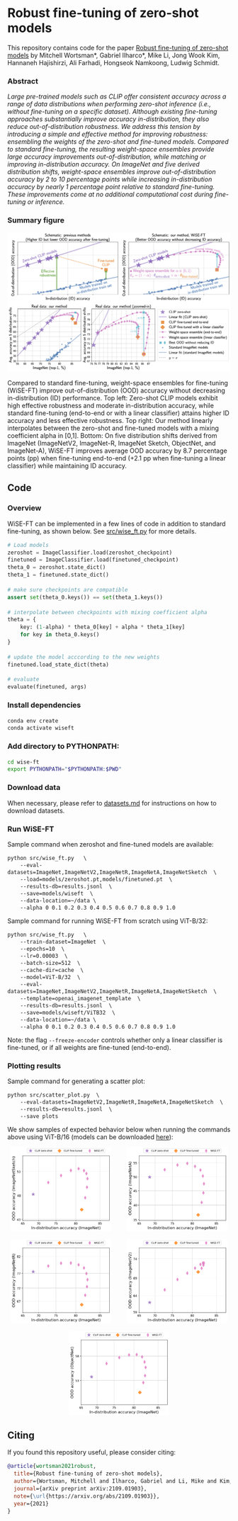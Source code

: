 # Robust fine-tuning of zero-shot models

This repository contains code for the paper [Robust fine-tuning of zero-shot models](https://arxiv.org/abs/2109.01903) by Mitchell Wortsman*, Gabriel Ilharco*, Mike Li, Jong Wook Kim, Hannaneh Hajishirzi, Ali Farhadi, Hongseok Namkoong, Ludwig Schmidt.

### Abstract
*Large pre-trained models such as CLIP offer consistent accuracy across a range of data distributions when performing zero-shot inference (i.e., without fine-tuning on a specific dataset).  Although existing fine-tuning approaches substantially improve accuracy in-distribution, they also reduce out-of-distribution robustness.  We address this tension by introducing a simple and effective method for improving robustness:  ensembling the weights of the zero-shot and fine-tuned models. Compared to standard fine-tuning, the resulting weight-space ensembles provide large accuracy improvements out-of-distribution, while matching or improving in-distribution accuracy.  On ImageNet and five derived distribution shifts, weight-space ensembles improve out-of-distribution accuracy by 2 to 10 percentage points while increasing in-distribution accuracy by nearly 1 percentage point relative to standard fine-tuning.  These improvements come at no additional computational cost during fine-tuning or inference.*

### Summary figure

<p align="center">
<img src="images/figure1.png" alt="figure1"/>
</p>

Compared to standard fine-tuning, weight-space ensembles for fine-tuning (WiSE-FT) improve out-of-distribution (OOD) accuracy without decreasing in-distribution (ID) performance.
Top left: Zero-shot CLIP models exhibit high effective robustness and moderate in-distribution accuracy, while standard fine-tuning (end-to-end or with a linear classifier) attains higher ID accuracy and less effective robustness.
Top right: Our method linearly interpolates between the zero-shot and fine-tuned models with a mixing coefficient alpha in [0,1].
Bottom: On five distribution shifts derived from ImageNet (ImageNetV2, ImageNet-R, ImageNet Sketch, ObjectNet, and ImageNet-A), WiSE-FT improves average OOD accuracy by 8.7 percentage points (pp) when fine-tuning end-to-end (+2.1 pp when fine-tuning a linear classifier) while maintaining ID accuracy.

## Code

### Overview

WiSE-FT can be implemented in a few lines of code in addition to standard fine-tuning, as shown below. See [src/wise_ft.py](src/wise_ft.py) for more details.

```python
# Load models
zeroshot = ImageClassifier.load(zeroshot_checkpoint)
finetuned = ImageClassifier.load(finetuned_checkpoint)
theta_0 = zeroshot.state_dict()
theta_1 = finetuned.state_dict()

# make sure checkpoints are compatible
assert set(theta_0.keys()) == set(theta_1.keys())

# interpolate between checkpoints with mixing coefficient alpha
theta = {
    key: (1-alpha) * theta_0[key] + alpha * theta_1[key]
    for key in theta_0.keys()
}

# update the model acccording to the new weights
finetuned.load_state_dict(theta)

# evaluate
evaluate(finetuned, args)
```

### Install dependencies

```bash
conda env create
conda activate wiseft
```

### Add directory to PYTHONPATH:

```bash
cd wise-ft
export PYTHONPATH="$PYTHONPATH:$PWD"
```

### Download data

When necessary, please refer to [datasets.md](datasets.md) for instructions on how to download datasets.

### Run WiSE-FT

Sample command when zeroshot and fine-tuned models are available:

```
python src/wise_ft.py   \
    --eval-datasets=ImageNet,ImageNetV2,ImageNetR,ImageNetA,ImageNetSketch  \
    --load=models/zeroshot.pt,models/finetuned.pt  \
    --results-db=results.jsonl  \
    --save=models/wiseft  \
    --data-location=~/data \
    --alpha 0 0.1 0.2 0.3 0.4 0.5 0.6 0.7 0.8 0.9 1.0
```

Sample command for running WiSE-FT from scratch using ViT-B/32:

```
python src/wise_ft.py   \
    --train-dataset=ImageNet  \
    --epochs=10  \
    --lr=0.00003  \
    --batch-size=512  \
    --cache-dir=cache  \
    --model=ViT-B/32  \
    --eval-datasets=ImageNet,ImageNetV2,ImageNetR,ImageNetA,ImageNetSketch  \
    --template=openai_imagenet_template  \
    --results-db=results.jsonl  \
    --save=models/wiseft/ViTB32  \
    --data-location=~/data \
    --alpha 0 0.1 0.2 0.3 0.4 0.5 0.6 0.7 0.8 0.9 1.0
```

Note: the flag `--freeze-encoder` controls whether only a linear classifier is fine-tuned, or if all weights are fine-tuned (end-to-end).

### Plotting results

Sample command for generating a scatter plot:

```
python src/scatter_plot.py  \
    --eval-datasets=ImageNetV2,ImageNetR,ImageNetA,ImageNetSketch  \
    --results-db=results.jsonl  \
    --save plots
```

We show samples of expected behavior below when running the commands above using ViT-B/16 (models can be downloaded  [here](https://drive.google.com/drive/folders/1f56kjpRKPiNSaUxNDtETEDRkbDkZnpCQ?usp=sharing)):

<p align="center">
  <img alt="ImageNet-Sketch" src="images/b16/ImageNetSketch.png" width="45%">
    &nbsp; &nbsp; &nbsp; &nbsp;
  <img alt="ImageNet-A" src="images/b16/ImageNetA.png" width="45%">
</p>
<p align="center">
  <img alt="ImageNet-R" src="images/b16/ImageNetR.png" width="45%">
    &nbsp; &nbsp; &nbsp; &nbsp;
  <img alt="ImageNetV2" src="images/b16/ImageNetV2.png" width="45%">
</p>
<p align="center">
  <img alt="ObjectNet" src="images/b16/ObjectNet.png" width="45%">
</p>

## Citing

If you found this repository useful, please consider citing:
```bibtex
@article{wortsman2021robust,
  title={Robust fine-tuning of zero-shot models},
  author={Wortsman, Mitchell and Ilharco, Gabriel and Li, Mike and Kim, Jong Wook and Hajishirzi, Hannaneh and Farhadi, Ali and Namkoong, Hongseok and Schmidt, Ludwig},
  journal={arXiv preprint arXiv:2109.01903},
  note={\url{https://arxiv.org/abs/2109.01903}},
  year={2021}
}
```
